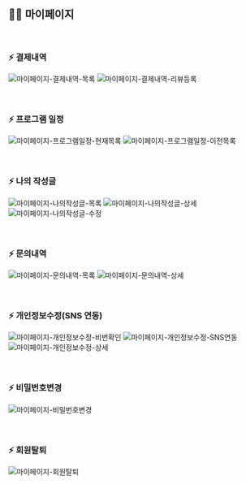 ## 🙍‍♂️ 마이페이지
<br>

### ⚡ 결제내역
![마이페이지-결제내역-목록](https://github.com/user-attachments/assets/4f16d1c6-9000-4610-9644-b8bb405629b3)
![마이페이지-결제내역-리뷰등록](https://github.com/user-attachments/assets/25ca4319-4589-4837-9164-8a9e1229b9a1)
<br>
<br>
<br>

### ⚡ 프로그램 일정
![마이페이지-프로그램일정-현재목록](https://github.com/user-attachments/assets/ca2d8c38-e56a-45a7-b327-e80fb429afe5)
![마이페이지-프로그램일정-이전목록](https://github.com/user-attachments/assets/86fbb737-59af-4d56-bb32-35c579477a0f)
<br>
<br>
<br>

### ⚡ 나의 작성글
![마이페이지-나의작성글-목록](https://github.com/user-attachments/assets/d92a2d9e-0af0-4da9-a276-cd79b2e28687)
![마이페이지-나의작성글-상세](https://github.com/user-attachments/assets/caae1077-7146-4655-badf-14e1ef79508f)
![마이페이지-나의작성글-수정](https://github.com/user-attachments/assets/44c3f756-5875-4e96-be67-a453e90670b8)
<br>
<br>
<br>

### ⚡ 문의내역
![마이페이지-문의내역-목록](https://github.com/user-attachments/assets/fd865b23-bfb9-4b03-ba62-ba6733faad77)
![마이페이지-문의내역-상세](https://github.com/user-attachments/assets/e2a1710b-1cf1-4090-87a9-38abaeec4f0a)
<br>
<br>
<br>

### ⚡ 개인정보수정(SNS 연동)
![마이페이지-개인정보수정-비번확인](https://github.com/user-attachments/assets/78664121-656f-4540-95e8-8fff49e8b021)
![마이페이지-개인정보수정-SNS연동](https://github.com/user-attachments/assets/45c6469f-a45a-4a7c-b63e-fdca53ac3aa5)
![마이페이지-개인정보수정-상세](https://github.com/user-attachments/assets/b5161460-f42a-4b2d-8457-b2cc69131e8e)
<br>
<br>
<br>

### ⚡ 비밀번호변경
![마이페이지-비밀번호변경](https://github.com/user-attachments/assets/ea61b707-5400-44e7-86a5-41ac95493fba)
<br>
<br>
<br>

### ⚡ 회원탈퇴
![마이페이지-회원탈퇴](https://github.com/user-attachments/assets/887bb3e0-b70e-46f9-9fc5-f53bb9f520c3)
